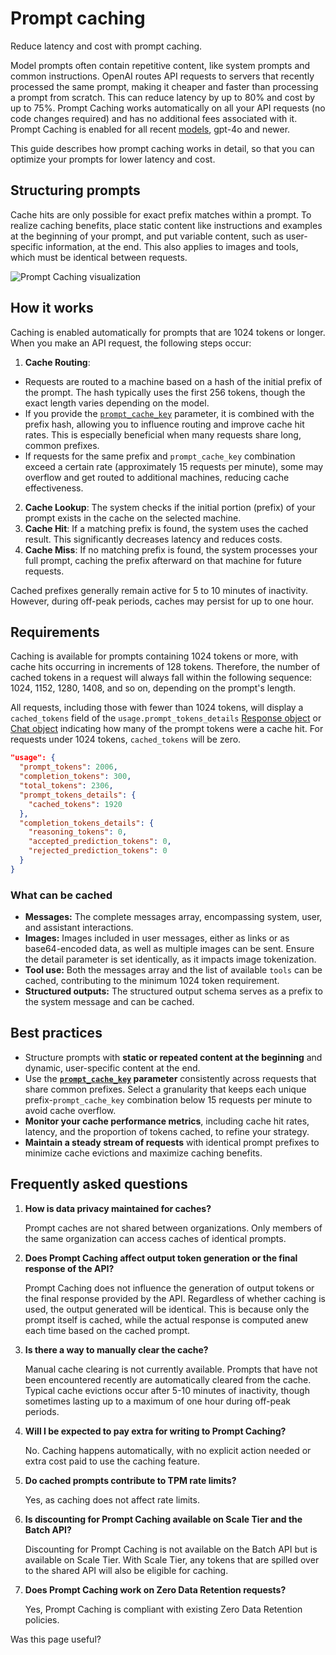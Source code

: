 Prompt caching
==============

Reduce latency and cost with prompt caching.

Model prompts often contain repetitive content, like system prompts and common instructions. OpenAI routes API requests to servers that recently processed the same prompt, making it cheaper and faster than processing a prompt from scratch. This can reduce latency by up to 80% and cost by up to 75%. Prompt Caching works automatically on all your API requests (no code changes required) and has no additional fees associated with it. Prompt Caching is enabled for all recent [models](/docs/models), gpt-4o and newer.

This guide describes how prompt caching works in detail, so that you can optimize your prompts for lower latency and cost.

Structuring prompts
-------------------

Cache hits are only possible for exact prefix matches within a prompt. To realize caching benefits, place static content like instructions and examples at the beginning of your prompt, and put variable content, such as user-specific information, at the end. This also applies to images and tools, which must be identical between requests.

![Prompt Caching visualization](https://openaidevs.retool.com/api/file/8593d9bb-4edb-4eb6-bed9-62bfb98db5ee)

How it works
------------

Caching is enabled automatically for prompts that are 1024 tokens or longer. When you make an API request, the following steps occur:

1.  **Cache Routing**:

*   Requests are routed to a machine based on a hash of the initial prefix of the prompt. The hash typically uses the first 256 tokens, though the exact length varies depending on the model.
*   If you provide the [`prompt_cache_key`](/docs/api-reference/responses/create#responses-create-prompt_cache_key) parameter, it is combined with the prefix hash, allowing you to influence routing and improve cache hit rates. This is especially beneficial when many requests share long, common prefixes.
*   If requests for the same prefix and `prompt_cache_key` combination exceed a certain rate (approximately 15 requests per minute), some may overflow and get routed to additional machines, reducing cache effectiveness.

2.  **Cache Lookup**: The system checks if the initial portion (prefix) of your prompt exists in the cache on the selected machine.
3.  **Cache Hit**: If a matching prefix is found, the system uses the cached result. This significantly decreases latency and reduces costs.
4.  **Cache Miss**: If no matching prefix is found, the system processes your full prompt, caching the prefix afterward on that machine for future requests.

Cached prefixes generally remain active for 5 to 10 minutes of inactivity. However, during off-peak periods, caches may persist for up to one hour.

Requirements
------------

Caching is available for prompts containing 1024 tokens or more, with cache hits occurring in increments of 128 tokens. Therefore, the number of cached tokens in a request will always fall within the following sequence: 1024, 1152, 1280, 1408, and so on, depending on the prompt's length.

All requests, including those with fewer than 1024 tokens, will display a `cached_tokens` field of the `usage.prompt_tokens_details` [Response object](/docs/api-reference/responses/object) or [Chat object](/docs/api-reference/chat/object) indicating how many of the prompt tokens were a cache hit. For requests under 1024 tokens, `cached_tokens` will be zero.

```json
"usage": {
  "prompt_tokens": 2006,
  "completion_tokens": 300,
  "total_tokens": 2306,
  "prompt_tokens_details": {
    "cached_tokens": 1920
  },
  "completion_tokens_details": {
    "reasoning_tokens": 0,
    "accepted_prediction_tokens": 0,
    "rejected_prediction_tokens": 0
  }
}
```

### What can be cached

*   **Messages:** The complete messages array, encompassing system, user, and assistant interactions.
*   **Images:** Images included in user messages, either as links or as base64-encoded data, as well as multiple images can be sent. Ensure the detail parameter is set identically, as it impacts image tokenization.
*   **Tool use:** Both the messages array and the list of available `tools` can be cached, contributing to the minimum 1024 token requirement.
*   **Structured outputs:** The structured output schema serves as a prefix to the system message and can be cached.

Best practices
--------------

*   Structure prompts with **static or repeated content at the beginning** and dynamic, user-specific content at the end.
*   Use the **[`prompt_cache_key`](/docs/api-reference/responses/create#responses-create-prompt_cache_key) parameter** consistently across requests that share common prefixes. Select a granularity that keeps each unique prefix-`prompt_cache_key` combination below 15 requests per minute to avoid cache overflow.
*   **Monitor your cache performance metrics**, including cache hit rates, latency, and the proportion of tokens cached, to refine your strategy.
*   **Maintain a steady stream of requests** with identical prompt prefixes to minimize cache evictions and maximize caching benefits.

Frequently asked questions
--------------------------

1.  **How is data privacy maintained for caches?**
    
    Prompt caches are not shared between organizations. Only members of the same organization can access caches of identical prompts.
    
2.  **Does Prompt Caching affect output token generation or the final response of the API?**
    
    Prompt Caching does not influence the generation of output tokens or the final response provided by the API. Regardless of whether caching is used, the output generated will be identical. This is because only the prompt itself is cached, while the actual response is computed anew each time based on the cached prompt.
    
3.  **Is there a way to manually clear the cache?**
    
    Manual cache clearing is not currently available. Prompts that have not been encountered recently are automatically cleared from the cache. Typical cache evictions occur after 5-10 minutes of inactivity, though sometimes lasting up to a maximum of one hour during off-peak periods.
    
4.  **Will I be expected to pay extra for writing to Prompt Caching?**
    
    No. Caching happens automatically, with no explicit action needed or extra cost paid to use the caching feature.
    
5.  **Do cached prompts contribute to TPM rate limits?**
    
    Yes, as caching does not affect rate limits.
    
6.  **Is discounting for Prompt Caching available on Scale Tier and the Batch API?**
    
    Discounting for Prompt Caching is not available on the Batch API but is available on Scale Tier. With Scale Tier, any tokens that are spilled over to the shared API will also be eligible for caching.
    
7.  **Does Prompt Caching work on Zero Data Retention requests?**
    
    Yes, Prompt Caching is compliant with existing Zero Data Retention policies.
    

Was this page useful?